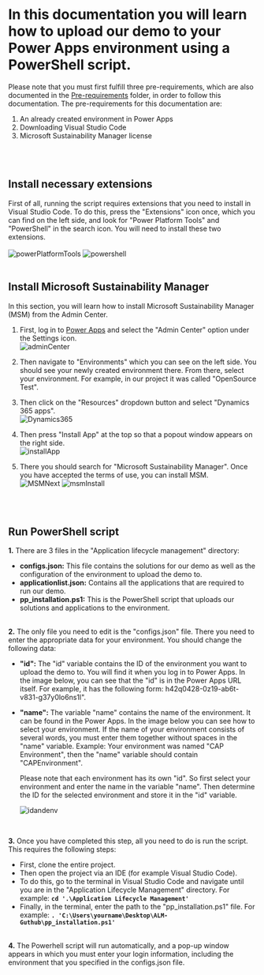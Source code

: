 # In this documentation you will learn how to upload our demo to your Power Apps environment using a PowerShell script.

Please note that you must first fulfill three pre-requirements, which are also documented in the [Pre-requirements](https://github.com/shbxio/CAP/tree/main/Pre-Requirements) folder, in order to follow this documentation. The pre-requirements for this documentation are: 
1. An already created environment in Power Apps
2. Downloading Visual Studio Code
3. Microsoft Sustainability Manager license
<br />
<br />

## Install necessary extensions
First of all, running the script requires extensions that you need to install in Visual Studio Code. To do this, press the "Extensions" icon once, which you can find on the left side, and look for "Power Platform Tools" and "PowerShell" in the search icon. You will need to install these two extensions. <br /> <br />
![powerPlatformTools](https://github.com/shbxio/CAP/assets/43991954/1f37520b-ebf3-4973-ba98-868eb1b01390)
![powershell](https://github.com/shbxio/CAP/assets/43991954/eca34dbd-a24e-4219-a1f7-d8cbfb46b304)
<br />
<br />

## Install Microsoft Sustainability Manager
In this section, you will learn how to install Microsoft Sustainability Manager (MSM) from the Admin Center.

1. First, log in to [Power Apps](https://make.powerapps.com/) and select the "Admin Center" option under the Settings icon. <br />
![adminCenter](https://github.com/shbxio/CAP/assets/43991954/03805f13-8547-457d-bb5e-cc16c677952e)

2. Then navigate to "Environments" which you can see on the left side. You should see your newly created environment there. From there, select your environment. For example, in our project it was called "OpenSource Test". <br />

3. Then click on the "Resources" dropdown button and select "Dynamics 365 apps". <br />
![Dynamics365](https://github.com/shbxio/CAP/assets/43991954/1baa4d28-87b7-4b22-93fd-c679116e1d6b)

4. Then press "Install App" at the top so that a popout window appears on the right side. <br />
![installApp](https://github.com/shbxio/CAP/assets/43991954/7d324dbe-2d9e-40b8-b4ed-65e05f8f6c4f)

5. There you should search for "Microsoft Sustainability Manager". Once you have accepted the terms of use, you can install MSM. <br />
![MSMNext](https://github.com/shbxio/CAP/assets/43991954/b1063c0f-1264-429c-a1b1-eb10664d90c8)
![msmInstall](https://github.com/shbxio/CAP/assets/43991954/6cf26210-a091-4c45-8131-ad26d44c01d7)


<br />
<br />

## Run PowerShell script

**1.** There are 3 files in the "Application lifecycle management" directory:

- **configs.json:** This file contains the solutions for our demo as well as the configuration of the environment to upload the demo to. 
- **applicationlist.json:** Contains all the applications that are required to run our demo.
- **pp_installation.ps1:** This is the PowerShell script that uploads our solutions and applications to the environment.
<br><br>

**2.** The only file you need to edit is the "configs.json" file. There you need to enter the appropriate data for your environment. You should change the following 
data:

- **"id":** The "id" variable contains the ID of the environment you want to upload the demo to. You will find it when you log in to Power Apps. In the image below, you can see that the "id" is in the Power Apps URL itself. For example, it has the following form: h42q0428-0z19-ab6t-v831-g37y0lo6ns1l".

- **"name":** The variable "name" contains the name of the environment. It can be found in the Power Apps. In the image below you can see how to select your environment. If the name of your environment consists of several words, you must enter them together without spaces in the "name" variable. Example: Your environment was named "CAP Environment", then the "name" variable should contain "CAPEnvironment".

  Please note that each environment has its own "id". So first select your environment and enter the name in the variable "name". Then determine the ID for the selected environment and store it in the "id" variable.

  ![idandenv](https://github.com/shbxio/CAP/assets/43991954/e63c8d7e-7d87-4110-a769-7fa5cca791f0)
<br>

**3.** Once you have completed this step, all you need to do is run the script. This requires the following steps:
- First, clone the entire project.
- Then open the project via an IDE (for example Visual Studio Code).
- To do this, go to the terminal in Visual Studio Code and navigate until you are in the "Application Lifecycle Management" directory. For example: **`cd '.\Application Lifecycle Management'`**
- Finally, in the terminal, enter the path to the "pp_installation.ps1" file. For example: **`. 'C:\Users\yourname\Desktop\ALM-Guthub\pp_installation.ps1'`**
<br><br>

**4.** The Powerhell script will run automatically, and a pop-up window appears in which you must enter your login information, including the environment that you specified in the configs.json file.

